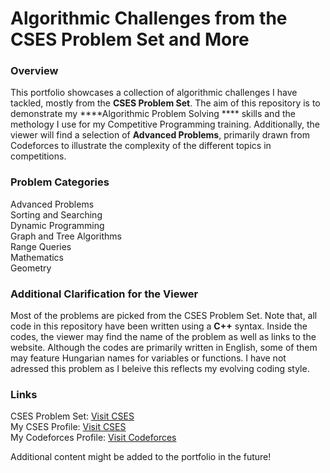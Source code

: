 # Algorithmic Challenges from the CSES Problem Set and More

### Overview

This portfolio showcases a collection of algorithmic challenges I have tackled, mostly from the ****CSES Problem Set****. The aim of this repository is to demonstrate my ****Algorithmic Problem Solving **** skills and the methology I use for my Competitive Programming training. Additionally, the viewer will find a selection of ****Advanced Problems****, primarily drawn from Codeforces to illustrate the complexity of the different topics in competitions.

### Problem Categories

Advanced Problems  
Sorting and Searching  
Dynamic Programming  
Graph and Tree Algorithms  
Range Queries  
Mathematics    
Geometry   

### Additional Clarification for the Viewer

Most of the problems are picked from the CSES Problem Set. Note that, all code in this repository have been written using a ******C++****** syntax.
Inside the codes, the viewer may find the name of the problem as well as links to the website. Although the codes are primarily written in English, some
of them may feature Hungarian names for variables or functions. I have not adressed this problem as I beleive this reflects my evolving coding style.

### Links

CSES Problem Set: [Visit CSES](https://cses.fi/problemset/)  
My CSES Profile: [Visit CSES](https://cses.fi/user/163133)  
My Codeforces Profile: [Visit Codeforces](https://codeforces.com/profile/Vkrisztian)   

Additional content might be added to the portfolio in the future!
